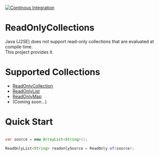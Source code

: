 [![Continous Integration](https://github.com/sang-hyeon/Java-ReadOnlyCollections/actions/workflows/continous-integration.yml/badge.svg)](https://github.com/sang-hyeon/Java-ReadOnlyCollections/actions/workflows/continous-integration.yml)

# ReadOnlyCollections
Java (J2SE) does not support read-only collections that are evaluated at compile time. <br>
This project provides it.

# Supported Collections
* [ReadOnlyCollection](lib/src/main/java/readonlycollections/ReadOnlyCollection.java)
* [ReadOnlyList](lib/src/main/java/readonlycollections/ReadOnlyList.java)
* [ReadOnlyMap](lib/src/main/java/readonlycollections/ReadOnlyMap.java)
* (Coming soon...)

# Quick Start
```java

var source = new ArrayList<String>();

ReadOnlyList<String> readonlySource = ReadOnly.of(source);

```

